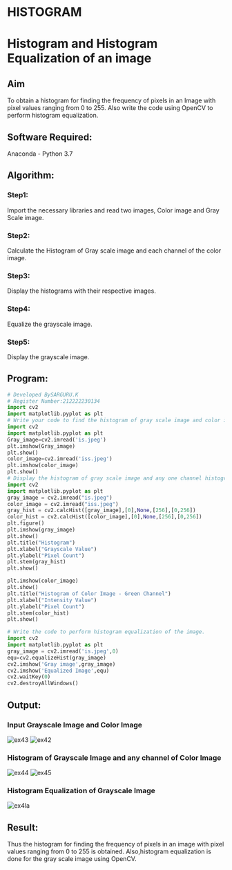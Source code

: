 # HISTOGRAM
# Histogram and Histogram Equalization of an image
## Aim
To obtain a histogram for finding the frequency of pixels in an Image with pixel values ranging from 0 to 255. Also write the code using OpenCV to perform histogram equalization.

## Software Required:
Anaconda - Python 3.7
## Algorithm:
### Step1:
Import the necessary libraries and read two images, Color image and Gray Scale image.
### Step2:
Calculate the Histogram of Gray scale image and each channel of the color image.
### Step3:
Display the histograms with their respective images.
### Step4:
Equalize the grayscale image.
### Step5:
Display the grayscale image.
## Program:
```python
# Developed BySARGURU.K
# Register Number:212222230134
import cv2
import matplotlib.pyplot as plt
# Write your code to find the histogram of gray scale image and color image channels.
import cv2
import matplotlib.pyplot as plt
Gray_image=cv2.imread('is.jpeg')
plt.imshow(Gray_image)
plt.show()
color_image=cv2.imread('iss.jpeg')
plt.imshow(color_image)
plt.show()
# Display the histogram of gray scale image and any one channel histogram from color image
import cv2
import matplotlib.pyplot as plt
gray_image = cv2.imread("is.jpeg")
color_image = cv2.imread("iss.jpeg")
gray_hist = cv2.calcHist([gray_image],[0],None,[256],[0,256])
color_hist = cv2.calcHist([color_image],[0],None,[256],[0,256])
plt.figure()
plt.imshow(gray_image)
plt.show()
plt.title("Histogram")
plt.xlabel("Grayscale Value")
plt.ylabel("Pixel Count")
plt.stem(gray_hist)
plt.show()

plt.imshow(color_image)
plt.show()
plt.title("Histogram of Color Image - Green Channel")
plt.xlabel("Intensity Value")
plt.ylabel("Pixel Count")
plt.stem(color_hist)
plt.show()

# Write the code to perform histogram equalization of the image. 
import cv2
import matplotlib.pyplot as plt
gray_image = cv2.imread('is.jpeg',0)
equ=cv2.equalizeHist(gray_image)
cv2.imshow('Gray image',gray_image)
cv2.imshow('Equalized Image',equ)
cv2.waitKey(0)
cv2.destroyAllWindows()
```
## Output:
### Input Grayscale Image and Color Image
![ex43](https://github.com/BaskaranV15/HISTOGRAM/assets/118703522/9a88a65a-6351-4c6c-b26a-b02df25580d2)
![ex42](https://github.com/BaskaranV15/HISTOGRAM/assets/118703522/e39b88da-7bba-421f-adf7-fa09104c541b)
### Histogram of Grayscale Image and any channel of Color Image
![ex44](https://github.com/BaskaranV15/HISTOGRAM/assets/118703522/201bc531-ff9a-4003-9e44-9016d5a3b376)
![ex45](https://github.com/BaskaranV15/HISTOGRAM/assets/118703522/d69f98b5-d737-447f-8b27-40a132f2d9bc)
### Histogram Equalization of Grayscale Image
![ex4la](https://github.com/BaskaranV15/HISTOGRAM/assets/118703522/4914a216-e22f-4797-8513-2dd420854e6a)
## Result: 
Thus the histogram for finding the frequency of pixels in an image with pixel values ranging from 0 to 255 is obtained. Also,histogram equalization is done for the gray scale image using OpenCV.
